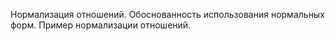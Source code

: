 Нормализация отношений. Обоснованность использования нормальных форм. Пример нормализации отношений.